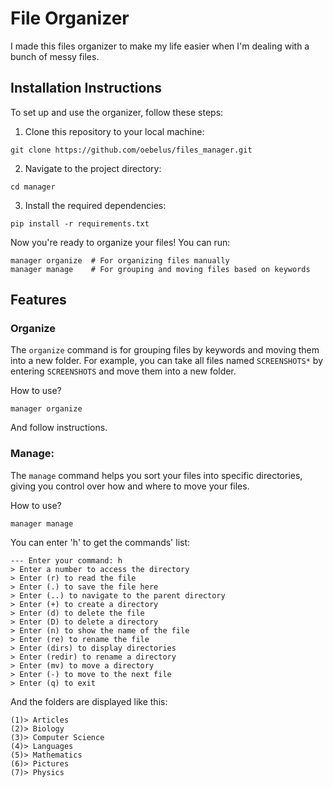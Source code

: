 # File Organizer

I made this files organizer to make my life easier when I'm dealing with a bunch of messy files.

## Installation Instructions

To set up and use the organizer, follow these steps:

1. Clone this repository to your local machine:

```
git clone https://github.com/oebelus/files_manager.git
```

2. Navigate to the project directory:

```
cd manager
```

3. Install the required dependencies:

```
pip install -r requirements.txt
```

Now you're ready to organize your files! You can run:

```
manager organize  # For organizing files manually
manager manage    # For grouping and moving files based on keywords
```

## Features

### Organize

The `organize` command is for grouping files by keywords and moving them into a new folder. For example, you can take all files named `SCREENSHOTS*` by entering `SCREENSHOTS` and move them into a new folder.

How to use?

```
manager organize
```

And follow instructions.

### Manage:

The `manage` command helps you sort your files into specific directories, giving you control over how and where to move your files.

How to use?

```
manager manage
```

You can enter 'h' to get the commands' list:

```
--- Enter your command: h
> Enter a number to access the directory
> Enter (r) to read the file
> Enter (.) to save the file here
> Enter (..) to navigate to the parent directory
> Enter (+) to create a directory
> Enter (d) to delete the file
> Enter (D) to delete a directory
> Enter (n) to show the name of the file
> Enter (re) to rename the file
> Enter (dirs) to display directories
> Enter (redir) to rename a directory
> Enter (mv) to move a directory
> Enter (-) to move to the next file
> Enter (q) to exit
```

And the folders are displayed like this:

```
(1)> Articles
(2)> Biology
(3)> Computer Science
(4)> Languages
(5)> Mathematics
(6)> Pictures
(7)> Physics
```

